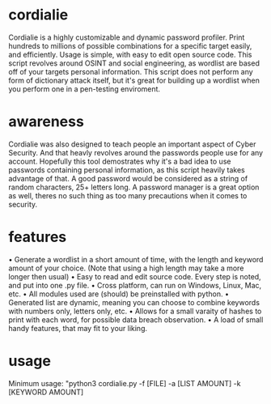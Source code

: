 # cordialie
Cordialie is a highly customizable and dynamic password profiler. Print hundreds to millions of possible combinations for a specific target easily, and efficiently. Usage is simple, with easy to edit open source code.  This script revolves around OSINT and social engineering, as wordlist are based off of your targets personal information.
This script does not perform any form of dictionary attack itself, but it's great for building up a wordlist when you perform one in a pen-testing enviroment.

# awareness
Cordialie was also designed to teach people an important aspect of Cyber Security.  And that heavly revolves around the passwords people use for any account.  Hopefully this 
tool demostrates why it's a bad idea to use passwords containing personal information, as this script heavily takes advantage of that.  A good password would be considered as a string of random characters, 25+ letters long.  A password manager is a great option as well, theres no such thing as too many precautions when it comes to security.

# features
• Generate a wordlist in a short amount of time, with the length and keyword amount of your choice. (Note that using a high length may take a more longer then usual)
• Easy to read and edit source code. Every step is noted, and put into one .py file.
• Cross platform, can run on Windows, Linux, Mac, etc.
• All modules used are (should) be preinstalled with python.
• Generated list are dynamic, meaning you can choose to combine keywords with numbers only, letters only, etc.
• Allows for a small varaity of hashes to print with each word, for possible data breach observation.
• A load of small handy features, that may fit to your liking.

# usage
Minimum usage: "python3 cordialie.py -f [FILE] -a [LIST AMOUNT] -k [KEYWORD AMOUNT]
